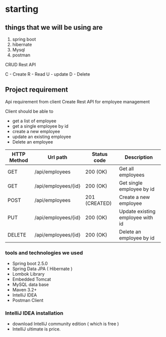 # starting

## things that we will be using are

1. spring boot
1. hibernate
1. Mysql
1. postman

CRUD Rest API

C - Create
R - Read
U - update
D - Delete

## Project requirement

Api requirement from client
Create Rest API for employee management

Client should be able to

- get a list of employee
- get a single employee by id
- create a new employee
- update an existing employee
- Delete an employee

|HTTP Method  |Url path  |Status code  |Description  |
|---------|---------|---------|---------|
|GET     | /api/employees        | 200 (OK)        | Get all employees        |
|GET     | /api/employees/{id}        | 200 (OK)        | Get single employee by id         |
|POST     | /api/employees        | 201 (CREATED)        | Create a new employee         |
|PUT     | /api/employees/{id}        | 200 (OK)         | Update existing employee with id         |
|DELETE     | /api/employees/{id}        | 200 (OK)        | Delete an employee by id        |

### tools and technologies we used

- Spring boot 2.5.0
- Spring Data JPA ( Hibernate )
- Lombok Library
- Embedded Tomcat
- MySQL data base
- Maven 3.2+
- IntelliJ IDEA
- Postman Client

### IntelliJ IDEA installation

- download IntelliJ community edition ( which is free )
- IntelliJ ultimate is price.
